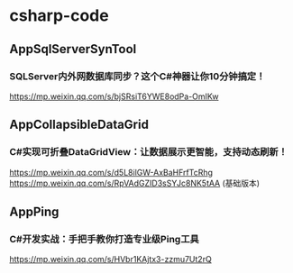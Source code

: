 # csharp-code

## AppSqlServerSynTool

### SQLServer内外网数据库同步？这个C#神器让你10分钟搞定！

https://mp.weixin.qq.com/s/bjSRsiT6YWE8odPa-OmIKw


## AppCollapsibleDataGrid

### C#实现可折叠DataGridView：让数据展示更智能，支持动态刷新！

https://mp.weixin.qq.com/s/d5L8ilGW-AxBaHFrfTcRhg
https://mp.weixin.qq.com/s/RpVAdGZID3sSYJc8NK5tAA (基础版本)

## AppPing

### C#开发实战：手把手教你打造专业级Ping工具

https://mp.weixin.qq.com/s/HVbr1KAjtx3-zzmu7Ut2rQ

